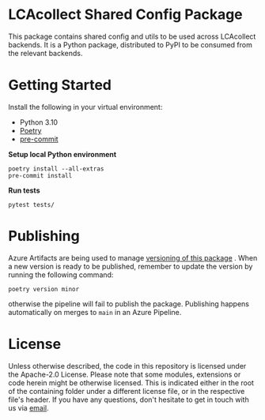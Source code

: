 # LCAcollect Shared Config Package

This package contains shared config and utils to be used across LCAcollect backends. It is a Python package, distributed to
PyPI to be consumed from the relevant backends.

# Getting Started

Install the following in your virtual environment:

- Python 3.10
- [Poetry](https://python-poetry.org/docs/#osx--linux--bashonwindows-install-instructions)
- [pre-commit](https://pre-commit.com/#installation)

**Setup local Python environment**

```shell
poetry install --all-extras
pre-commit install
```

**Run tests**

```shell
pytest tests/
```

# Publishing

Azure Artifacts are being used to
manage [versioning of this package](https://dev.azure.com/arkitema/lca-platform/_artifacts/feed/backend-packages/PyPI/lcaconfig/versions)
. When a new version is ready to be published, remember to update the version by running the following command:
```shell
poetry version minor
```
otherwise the pipeline will fail to publish the package.
Publishing happens automatically on merges to `main` in an Azure Pipeline.



# License

Unless otherwise described, the code in this repository is licensed under the Apache-2.0 License. Please note that some
modules, extensions or code herein might be otherwise licensed. This is indicated either in the root of the containing
folder under a different license file, or in the respective file's header. If you have any questions, don't hesitate to
get in touch with us via [email](mailto:chrk@arkitema.com).